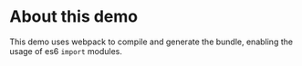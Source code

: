 # About this demo

This demo uses webpack to compile and generate the bundle, enabling the usage of es6 `import` modules.
